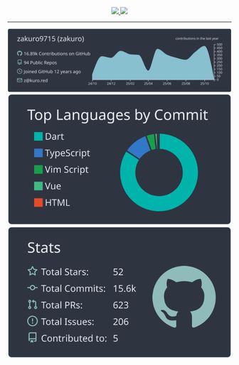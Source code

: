<p align="center">
  <a href="https://github.com/DenverCoder1/github-readme-streak-stats">
    <img src="https://github-readme-streak-stats.herokuapp.com/?user=zakuro9715&theme=dracula">
  </a>
  <a href="https://github.com/ryo-ma/github-profile-trophy">
    <img src="https://github-profile-trophy.vercel.app/?username=zakuro9715&row=1&theme=dracula">
  </a>
</p>

---

<a href="https://github.com/vn7n24fzkq/github-profile-summary-cards">
  <img src="https://raw.githubusercontent.com/zakuro9715/zakuro9715/master/profile-summary-card-output/nord_dark/0-profile-details.svg">
</a>
<a href="https://github.com/vn7n24fzkq/github-profile-summary-cards">
  <img src="https://raw.githubusercontent.com/zakuro9715/zakuro9715/master/profile-summary-card-output/nord_dark/2-most-commit-language.svg">
</a>
<a href="https://github.com/vn7n24fzkq/github-profile-summary-cards">
  <img src="https://raw.githubusercontent.com/zakuro9715/zakuro9715/master/profile-summary-card-output/nord_dark/3-stats.svg">
</a>
